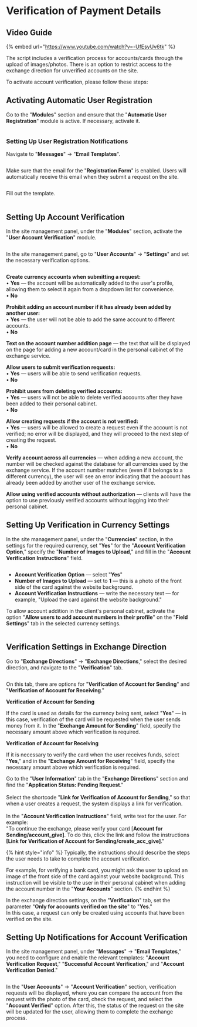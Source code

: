 # Verification of Payment Details

## Video Guide

{% embed url="https://www.youtube.com/watch?v=-UfEsyUv6tk" %}

The script includes a verification process for accounts/cards through the upload of images/photos. There is an option to restrict access to the exchange direction for unverified accounts on the site.

To activate account verification, please follow these steps:

## Activating **Automatic User Registration**

Go to the "**Modules**" section and ensure that the "**Automatic User Registration**" module is active. If necessary, activate it.

<figure><img src="../../.gitbook/assets/image (788)_eng.png" alt=""><figcaption></figcaption></figure>

### Setting Up User Registration Notifications

Navigate to "**Messages**" -> "**Email Templates**".

<figure><img src="../../.gitbook/assets/image (789)_eng.png" alt=""><figcaption></figcaption></figure>

Make sure that the email for the "**Registration Form**" is enabled. Users will automatically receive this email when they submit a request on the site.

<figure><img src="../../.gitbook/assets/image (790)_eng.png" alt=""><figcaption></figcaption></figure>

Fill out the template.

<figure><img src="../../.gitbook/assets/image (791)_eng.png" alt=""><figcaption></figcaption></figure>

## Setting Up Account Verification

In the site management panel, under the "**Modules**" section, activate the "**User Account Verification**" module.

<figure><img src="../../.gitbook/assets/image (1228)_eng.png" alt=""><figcaption></figcaption></figure>

In the site management panel, go to "**User Accounts**" → "**Settings**" and set the necessary verification options.

<figure><img src="../../.gitbook/assets/image (154)_eng.png" alt=""><figcaption></figcaption></figure>

**Create currency accounts when submitting a request:**\
• **Yes** — the account will be automatically added to the user's profile, allowing them to select it again from a dropdown list for convenience.\
• **No**

**Prohibit adding an account number if it has already been added by another user:**\
• **Yes** — the user will not be able to add the same account to different accounts.\
• **No**

**Text on the account number addition page** — the text that will be displayed on the page for adding a new account/card in the personal cabinet of the exchange service.

**Allow users to submit verification requests:**\
• **Yes** — users will be able to send verification requests.\
• **No**

**Prohibit users from deleting verified accounts:**\
• **Yes** — users will not be able to delete verified accounts after they have been added to their personal cabinet.\
• **No**

**Allow creating requests if the account is not verified:**\
• **Yes** — users will be allowed to create a request even if the account is not verified; no error will be displayed, and they will proceed to the next step of creating the request.\
• **No**

**Verify account across all currencies** — when adding a new account, the number will be checked against the database for all currencies used by the exchange service. If the account number matches (even if it belongs to a different currency), the user will see an error indicating that the account has already been added by another user of the exchange service.

**Allow using verified accounts without authorization** — clients will have the option to use previously verified accounts without logging into their personal cabinet.

## Setting Up Verification in Currency Settings

In the site management panel, under the "**Currencies**" section, in the settings for the required currency, set "**Yes**" for the "**Account Verification Option**," specify the "**Number of Images to Upload**," and fill in the "**Account Verification Instructions**" field.

<figure><img src="../../.gitbook/assets/image (1100)_eng.png" alt=""><figcaption></figcaption></figure>

* **Account Verification Option** — select "**Yes**"
* **Number of Images to Upload** — set to **1** — this is a photo of the front side of the card against the website background.
* **Account Verification Instructions** — write the necessary text — for example, "Upload the card against the website background."

To allow account addition in the client's personal cabinet, activate the option "**Allow users to add account numbers in their profile**" on the "**Field Settings**" tab in the selected currency settings.

<figure><img src="../../.gitbook/assets/image (1787)_eng.png" alt=""><figcaption></figcaption></figure>

## Verification Settings in Exchange Direction

Go to "**Exchange Directions**" -> "**Exchange Directions**," select the desired direction, and navigate to the "**Verification**" tab.

<figure><img src="../../.gitbook/assets/image (797)_eng.png" alt=""><figcaption></figcaption></figure>

On this tab, there are options for "**Verification of Account for Sending**" and "**Verification of Account for Receiving**."

**Verification of Account for Sending**

If the card is used as details for the currency being sent, select "**Yes**" — in this case, verification of the card will be requested when the user sends money from it. In the "**Exchange Amount for Sending**" field, specify the necessary amount above which verification is required.

**Verification of Account for Receiving**

If it is necessary to verify the card when the user receives funds, select "**Yes**," and in the "**Exchange Amount for Receiving**" field, specify the necessary amount above which verification is required.

Go to the "**User Information**" tab in the "**Exchange Directions**" section and find the "**Application Status: Pending Request**."\
\
Select the shortcode "**Link for Verification of Account for Sending**," so that when a user creates a request, the system displays a link for verification.\
\
In the "**Account Verification Instructions**" field, write text for the user. For example:\
"To continue the exchange, please verify your card \[**Account for Sending/account_give]**. To do this, click the link and follow the instructions **\[Link for Verification of Account for Sending/create_acc_give]**."

{% hint style="info" %}
Typically, the instructions should describe the steps the user needs to take to complete the account verification.

For example, for verifying a bank card, you might ask the user to upload an image of the front side of the card against your website background. This instruction will be visible to the user in their personal cabinet when adding the account number in the "**Your Accounts**" section.
{% endhint %}

In the exchange direction settings, on the "**Verification**" tab, set the parameter "**Only for accounts verified on the site**" to "**Yes**."\
In this case, a request can only be created using accounts that have been verified on the site.

## Setting Up Notifications for Account Verification

In the site management panel, under "**Messages**" → "**Email Templates**," you need to configure and enable the relevant templates: "**Account Verification Request**," "**Successful Account Verification**," and "**Account Verification Denied**."

<figure><img src="../../.gitbook/assets/image (798)_eng.png" alt=""><figcaption></figcaption></figure>

In the "**User Accounts**" -> "**Account Verification**" section, verification requests will be displayed, where you can compare the account from the request with the photo of the card, check the request, and select the "**Account Verified**" option. After this, the status of the request on the site will be updated for the user, allowing them to complete the exchange process.
